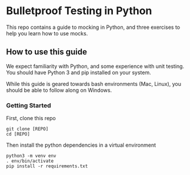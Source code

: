 # Bulletproof Testing in Python

This repo contains a guide to mocking in Python, and three exercises to help you learn how to use mocks.

## How to use this guide
We expect familiarity with Python, and some experience with unit testing. You should have Python 3 and pip installed on your system.

While this guide is geared towards bash environments (Mac, Linux), you should be able to follow along on Windows.

### Getting Started
First, clone this repo

```
git clone [REPO]
cd [REPO]
```

Then install the python dependencies in a virtual environment

```
python3 -m venv env
. env/bin/activate
pip install -r requirements.txt
```